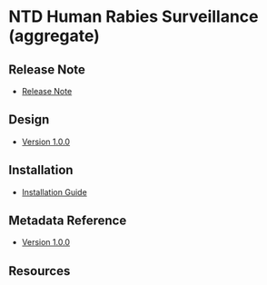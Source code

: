 # NTD Human Rabies Surveillance (aggregate)

## Release Note

- [Release Note](#ntd-hrs-agg-release-note)

## Design

- [Version 1.0.0](ntd-hrs-agg-design)

## Installation

- [Installation Guide](#ntd-hrs-agg-installation)

## Metadata Reference

- [Version 1.0.0](https://packages.dhis2.org/en/NTD_HRS_AGG/1.0.0/DHIS2.40/NTD_HRS_AGG_COMPLETE_1.0.0_DHIS2.40.xlsx)

## Resources
